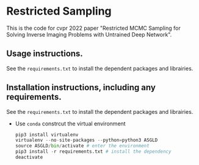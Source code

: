 # Restricted Sampling
This is the code for cvpr 2022 paper "Restricted MCMC Sampling for Solving Inverse Imaging Problems with
Untrained Deep Network".
## Usage instructions.
See the ```requirements.txt``` to install the dependent packages and librairies.
## Installation instructions, including any requirements.
See the ```requirements.txt``` to install the dependent packages and librairies.

 + Use ```conda```  constrcut the virtual environment
    ```python
    pip3 install virtualenv
    virtualenv --no-site-packages --python=python3 ASGLD
    source ASGLD/bin/activate # enter the environment 
    pip3 install -r requirements.txt # install the dependency 
    deactivate
    ```